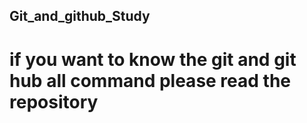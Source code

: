 ## Git_and_github_Study 

# if you want to know the git and git hub all command please read the repository

